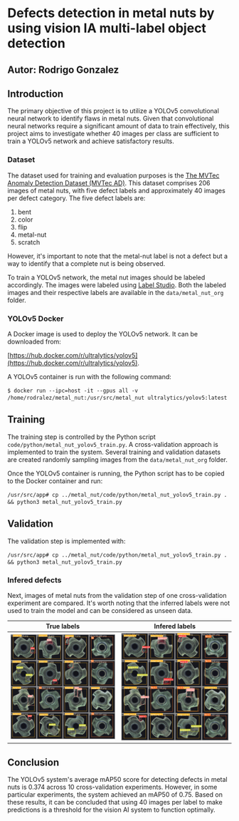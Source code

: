 # Defects detection in metal nuts by using vision IA multi-label object detection

## Autor: Rodrigo Gonzalez

## Introduction

The primary objective of this project is to utilize a YOLOv5 convolutional neural network to identify flaws in metal nuts. Given that convolutional neural networks require a significant amount of data to train effectively, this project aims to investigate whether 40 images per class are sufficient to train a YOLOv5 network and achieve satisfactory results.

### Dataset

The dataset used for training and evaluation purposes is the [The MVTec Anomaly Detection Dataset (MVTec AD)](https://www.mvtec.com/company/research/datasets/mvtec-ad). This dataset comprises 206 images of metal nuts, with five defect labels and approximately 40 images per defect category. The five defect labels are: 

1. bent
2. color
3. flip
4. metal-nut
5. scratch

However, it's important to note that the metal-nut label is not a defect but a way to identify that a complete nut is being observed.

To train a YOLOv5 network, the metal nut images should be labeled accordingly. The images were labeled using [Label Studio](https://labelstud.io/).  Both the labeled images and their respective labels are available in the `data/metal_nut_org` folder.

### YOLOv5 Docker

A Docker image is used to deploy the YOLOv5 network. It can be downloaded from: 

[https://hub.docker.com/r/ultralytics/yolov5](https://hub.docker.com/r/ultralytics/yolov5).

A YOLOv5 container is run with the following command:

```
$ docker run --ipc=host -it --gpus all -v /home/rodralez/metal_nut:/usr/src/metal_nut ultralytics/yolov5:latest
```

## Training


The training step is controlled by the Python script `code/python/metal_nut_yolov5_train.py`. A cross-validation approach is implemented to train the system. Several training and validation datasets are created randomly sampling images from the  `data/metal_nut_org` folder.

Once the YOLOv5 container is running, the  Python script has to be copied to the Docker container and run:

```
/usr/src/app# cp ../metal_nut/code/python/metal_nut_yolov5_train.py . && python3 metal_nut_yolov5_train.py
```

## Validation

The validation step is implemented with:

```
/usr/src/app# cp ../metal_nut/code/python/metal_nut_yolov5_train.py . && python3 metal_nut_yolov5_train.py
```

### Infered defects

Next, images of metal nuts from the validation step of one cross-validation experiment are compared. It's worth noting that the inferred labels were not used to train the model and can be considered as unseen data.


True labels            |  Infered labels 
:-------------------------:|:-------------------------:
![True images](./val_batch0_labels.jpg)  |  ![Predicted images](./val_batch0_pred.jpg)


## Conclusion
 
The YOLOv5 system's average mAP50 score for detecting defects in metal nuts is 0.374 across 10 cross-validation experiments. However, in some particular experiments, the system achieved an mAP50 of 0.75. Based on these results, it can be concluded that using 40 images per label to make predictions is a threshold for the vision AI system to function optimally.


